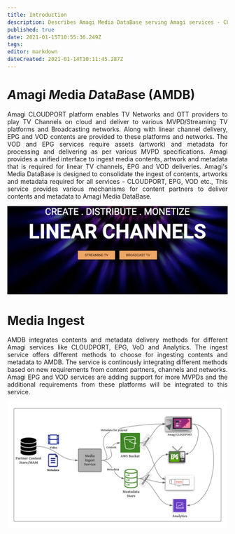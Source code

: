 ```yaml
---
title: Introduction
description: Describes Amagi Media DataBase serving Amagi services - CLOUDPORT, EPG, VoD and Analytics
published: true
date: 2021-01-15T10:55:36.249Z
tags: 
editor: markdown
dateCreated: 2021-01-14T10:11:45.287Z
---
```


# *A*magi *M*edia *D*ata*B*ase (AMDB)

<p align="justify">
Amagi CLOUDPORT platform enables TV Networks and OTT providers to play TV Channels on cloud and deliver to various MVPD/Streaming TV platforms and Broadcasting networks. Along with linear channel delivery, EPG and VOD contents are provided to these platforms and networks. The VOD and EPG services require assets (artwork) and metadata for processing and delivering as per various MVPD specifications. Amagi provides a unified interface to ingest media contents, artwork and metadata that is required for linear TV channels, EPG and VOD deliveries. Amagi's Media DataBase is designed to consolidate the ingest of contents, artworks and metadata required for all services - CLOUDPORT, EPG, VOD etc., This service provides various mechanisms for content partners to deliver contents and metadata to Amagi Media DataBase.
</p>


![Amagi Metadata Services](/amagi-linear-channels.png)


# Media Ingest

<p align="justify">
AMDB integrates contents and metadata delivery methods for different Amagi services like CLOUDPORT, EPG, VoD and Analytics. The ingest service offers different methods to choose for ingesting contents and metadata to AMDB. The service is continously integrating different methods based on new requirements from content partners, channels and networks. Amagi EPG and VOD services are adding support for more MVPDs and the additional requirements from these platforms will be integrated to this service.
</p>


![Amagi Metadata Services](/media-ingest.png)